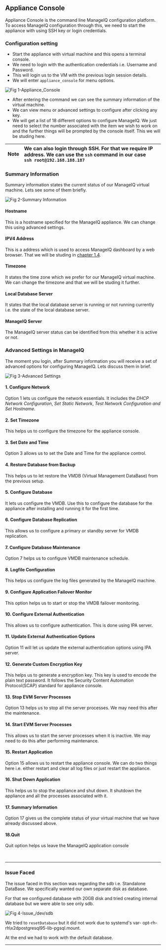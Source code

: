 ## Appliance Console

Appliance Console is the command line ManageIQ configuration platform.
To access ManageIQ configuration through this, we need to start the
appliance with using SSH key or login credentials.

### Configuration setting

- Start the appliance with virtual machine and this opens a terminal
  console.
- We need to login with the authentication credentials i.e. Username and
  Password.
- This will login us to the VM with the previous login session details.
- We will enter `appliance_console` for menu options.

![Fig 1-Appliance_Console](../images/chapter1/appliance_console1.png "Appliance_Console")

- After entering the command we can see the summary information of the
  virtual machine.
- We can view menu or advanced settings to configure after clicking any
  key.
- We will get a list of 18 different options to configure ManageIQ. We
  just need to select the number associated with the item we wish to
  work on and the further things will be prompted by the console itself.
  This we will be studing here.

| Note | We can also login through SSH. For that we require IP address. We can use the `ssh` command in our case <br> `ssh root@192.168.188.187`
|------|:------|

### Summary Information

Summary information states the current status of our ManageIQ virtual
machine. Lets see some of them briefly.

![Fig 2-Summary Information](../images/chapter1/appliance_console2.png
"Summary Information")

#### Hostname

This is a hostname specified for the ManageIQ appliance. We can change
this using advanced settings.

#### IPV4 Address

This is a address which is used to access ManageIQ dashboard by a web
browser. That we will be studing in [chapter 1.4](configuration.md).

#### Timezone

It states the time zone which we prefer for our ManageIQ virtual
machine. We can change the timezone and that we will be studing it
further.

#### Local Database Server

It states that the local database server is running or not running
currently i.e. the state of the local database server.

#### ManageIQ Server

The ManageIQ server status can be identified from this whether it is
active or not.

### Advanced Settings in ManageIQ

The moment you login, after Summary information you will receive a set
of advanced options for configuring ManageIQ. Lets discuss them in
brief.

![Fig 3-Advanced Settings](../images/chapter1/appliance_console3.png
"Advanced Settings")

#### 1. Configure Network

Option 1 lets us configure the network essentials. It includes the *DHCP
Network Configuration*, *Set Static Network*, *Test Network
Configuration and Set Hostname*.

#### 2. Set Timezone

This helps us to configure the timezone for the appliance console.

#### 3. Set Date and Time

Option 3 allows us to set the Date and Time for the appliance control.

#### 4. Restore Database from Backup

This helps us to let restore the VMDB (Virtual Management DataBase) from
the previous setup.

#### 5. Configure Database

It lets us configure the VMDB. Use this to configure the database for
the appliance after installing and running it for the first time.


#### 6. Configure Database Replication

This allows us to configure a primary or standby server for VMDB
replication.

#### 7. Configure Database Maintenance

Option 7 helps us to configure VMDB maintenance schedule.

#### 8. Logfile Configuration

This helps us configure the log files generated by the ManageIQ machine.

#### 9. Configure Application Failover Monitor

This option helps us to start or stop the VMDB failover monitoring.

#### 10. Configure External Authentication

This allows us to configure authentication. This is done using IPA
server.

#### 11. Update External Authentication Options

Option 11 will let us update the external authentication options using
IPA server.

#### 12. Generate Custom Encryption Key

This helps us to generate a encryption key. This key is used to encode
the plain text password. It follows the Security Content Automation
Protocol(SCAP) standard for appliance console.

#### 13. Stop EVM Server Processes

Option 13 helps us to stop all the server processes. We may need this
after the maintenance.

#### 14. Start EVM Server Processes

This allows us to start the server processes when it is inactive. We may
need to do this after performing maintenance.

#### 15. Restart Application

Option 15 allows us to restart the appliance console. We can do two
things here i.e. either restart and clear all log files or just restart
the appliance.

#### 16. Shut Down Application

This helps us to stop the appliance and shut down. It shutdown the
appliance and all the processes associated with it.


#### 17. Summary Information

Option 17 gives us the complete status of your virtual machine that we
have already discussed above.

#### 18.Quit

 Quit option helps us leave the ManageIQ application console

<br>

---

### Issue Faced

The issue faced in this section was regarding the sdb i.e. Standalone
DataBase. We specifically wanted our own separate disk as database.

For that we configured database with 20GB disk and tried creating
internal database but we were able to see only sdb.

![Fig 4-Issue_/dev/sdb](../images/chapter1/issue_sdb.png
"Issue-/dev/sdb")

We tried to `resetDatabase` but it did not work due to systemd's var-
opt-rh-rh\\x2dpostgresql95-lib-pgsql.mount.

At the end we had to work with the default database.

---
<br>
